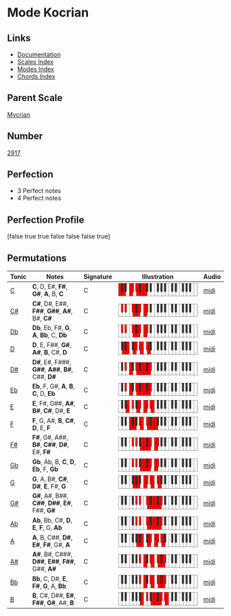 # Mode Kocrian

## Links

- [Documentation](index.md)
- [Scales Index](Scales.md)
- [Modes Index](Modes.md)
- [Chords Index](Chords.md)

## Parent Scale

[Mycrian](ScaleMycrian.md)

## Number

[2917](https://ianring.com/musictheory/scales/2917)

## Perfection

- 3 Perfect notes
- 4 Perfect notes

## Perfection Profile

[false true true false false false true]

## Permutations

| Tonic | Notes | Signature | Illustration | Audio |
|-------|-------|-----------|--------------|-------|
| [C](ModeCNaturalKocrian.md) | **C**, D, E#, **F#**, **G#**, **A**, B, **C** | C | ![CNaturalKocrian](ModeCNaturalKocrian.png) | [midi](https://github.com/edipermadi/music/blob/main/docs/ModeCNaturalKocrian.mid?raw=true) |
| [C#](ModeCSharpKocrian.md) | **C#**, D#, E##, **F##**, **G##**, **A#**, B#, **C#** | C | ![CSharpKocrian](ModeCSharpKocrian.png) | [midi](https://github.com/edipermadi/music/blob/main/docs/ModeCSharpKocrian.mid?raw=true) |
| [Db](ModeDFlatKocrian.md) | **Db**, Eb, F#, **G**, **A**, **Bb**, C, **Db** | C | ![DFlatKocrian](ModeDFlatKocrian.png) | [midi](https://github.com/edipermadi/music/blob/main/docs/ModeDFlatKocrian.mid?raw=true) |
| [D](ModeDNaturalKocrian.md) | **D**, E, F##, **G#**, **A#**, **B**, C#, **D** | C | ![DNaturalKocrian](ModeDNaturalKocrian.png) | [midi](https://github.com/edipermadi/music/blob/main/docs/ModeDNaturalKocrian.mid?raw=true) |
| [D#](ModeDSharpKocrian.md) | **D#**, E#, F###, **G##**, **A##**, **B#**, C##, **D#** | C | ![DSharpKocrian](ModeDSharpKocrian.png) | [midi](https://github.com/edipermadi/music/blob/main/docs/ModeDSharpKocrian.mid?raw=true) |
| [Eb](ModeEFlatKocrian.md) | **Eb**, F, G#, **A**, **B**, **C**, D, **Eb** | C | ![EFlatKocrian](ModeEFlatKocrian.png) | [midi](https://github.com/edipermadi/music/blob/main/docs/ModeEFlatKocrian.mid?raw=true) |
| [E](ModeENaturalKocrian.md) | **E**, F#, G##, **A#**, **B#**, **C#**, D#, **E** | C | ![ENaturalKocrian](ModeENaturalKocrian.png) | [midi](https://github.com/edipermadi/music/blob/main/docs/ModeENaturalKocrian.mid?raw=true) |
| [F](ModeFNaturalKocrian.md) | **F**, G, A#, **B**, **C#**, **D**, E, **F** | C | ![FNaturalKocrian](ModeFNaturalKocrian.png) | [midi](https://github.com/edipermadi/music/blob/main/docs/ModeFNaturalKocrian.mid?raw=true) |
| [F#](ModeFSharpKocrian.md) | **F#**, G#, A##, **B#**, **C##**, **D#**, E#, **F#** | C | ![FSharpKocrian](ModeFSharpKocrian.png) | [midi](https://github.com/edipermadi/music/blob/main/docs/ModeFSharpKocrian.mid?raw=true) |
| [Gb](ModeGFlatKocrian.md) | **Gb**, Ab, B, **C**, **D**, **Eb**, F, **Gb** | C | ![GFlatKocrian](ModeGFlatKocrian.png) | [midi](https://github.com/edipermadi/music/blob/main/docs/ModeGFlatKocrian.mid?raw=true) |
| [G](ModeGNaturalKocrian.md) | **G**, A, B#, **C#**, **D#**, **E**, F#, **G** | C | ![GNaturalKocrian](ModeGNaturalKocrian.png) | [midi](https://github.com/edipermadi/music/blob/main/docs/ModeGNaturalKocrian.mid?raw=true) |
| [G#](ModeGSharpKocrian.md) | **G#**, A#, B##, **C##**, **D##**, **E#**, F##, **G#** | C | ![GSharpKocrian](ModeGSharpKocrian.png) | [midi](https://github.com/edipermadi/music/blob/main/docs/ModeGSharpKocrian.mid?raw=true) |
| [Ab](ModeAFlatKocrian.md) | **Ab**, Bb, C#, **D**, **E**, **F**, G, **Ab** | C | ![AFlatKocrian](ModeAFlatKocrian.png) | [midi](https://github.com/edipermadi/music/blob/main/docs/ModeAFlatKocrian.mid?raw=true) |
| [A](ModeANaturalKocrian.md) | **A**, B, C##, **D#**, **E#**, **F#**, G#, **A** | C | ![ANaturalKocrian](ModeANaturalKocrian.png) | [midi](https://github.com/edipermadi/music/blob/main/docs/ModeANaturalKocrian.mid?raw=true) |
| [A#](ModeASharpKocrian.md) | **A#**, B#, C###, **D##**, **E##**, **F##**, G##, **A#** | C | ![ASharpKocrian](ModeASharpKocrian.png) | [midi](https://github.com/edipermadi/music/blob/main/docs/ModeASharpKocrian.mid?raw=true) |
| [Bb](ModeBFlatKocrian.md) | **Bb**, C, D#, **E**, **F#**, **G**, A, **Bb** | C | ![BFlatKocrian](ModeBFlatKocrian.png) | [midi](https://github.com/edipermadi/music/blob/main/docs/ModeBFlatKocrian.mid?raw=true) |
| [B](ModeBNaturalKocrian.md) | **B**, C#, D##, **E#**, **F##**, **G#**, A#, **B** | C | ![BNaturalKocrian](ModeBNaturalKocrian.png) | [midi](https://github.com/edipermadi/music/blob/main/docs/ModeBNaturalKocrian.mid?raw=true) |

